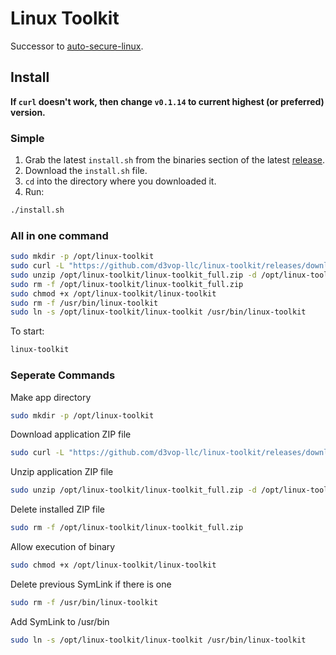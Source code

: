 # Linux Toolkit

Successor to [auto-secure-linux](https://github.com/d3vop-llc/auto-secure-linux).

## Install

**If `curl` doesn't work, then change `v0.1.14` to current highest (or preferred) version.**

### Simple

1. Grab the latest `install.sh` from the binaries section of the latest [release](https://github.com/d3vop-llc/linux-toolkit/releases/).
2. Download the `install.sh` file.
3. `cd` into the directory where you downloaded it.
4. Run:
```bash
./install.sh
```

### All in one command

```bash
sudo mkdir -p /opt/linux-toolkit
sudo curl -L "https://github.com/d3vop-llc/linux-toolkit/releases/download/v0.1.18/linux-toolkit_full.zip" -o /opt/linux-toolkit/linux-toolkit_full.zip
sudo unzip /opt/linux-toolkit/linux-toolkit_full.zip -d /opt/linux-toolkit
sudo rm -f /opt/linux-toolkit/linux-toolkit_full.zip
sudo chmod +x /opt/linux-toolkit/linux-toolkit
sudo rm -f /usr/bin/linux-toolkit
sudo ln -s /opt/linux-toolkit/linux-toolkit /usr/bin/linux-toolkit
```

To start:

```bash
linux-toolkit
```

### Seperate Commands

Make app directory

```bash
sudo mkdir -p /opt/linux-toolkit
```

Download application ZIP file

```bash
sudo curl -L "https://github.com/d3vop-llc/linux-toolkit/releases/download/v0.1.18/linux-toolkit_full.zip" -o /opt/linux-toolkit/linux-toolkit_full.zip
```

Unzip application ZIP file

```bash
sudo unzip /opt/linux-toolkit/linux-toolkit_full.zip -d /opt/linux-toolkit
```

Delete installed ZIP file

```bash
sudo rm -f /opt/linux-toolkit/linux-toolkit_full.zip
```

Allow execution of binary

```bash
sudo chmod +x /opt/linux-toolkit/linux-toolkit
```

Delete previous SymLink if there is one

```bash
sudo rm -f /usr/bin/linux-toolkit
```

Add SymLink to /usr/bin

```bash
sudo ln -s /opt/linux-toolkit/linux-toolkit /usr/bin/linux-toolkit
```
